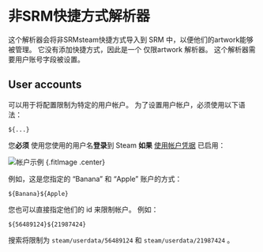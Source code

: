 # 非SRM快捷方式解析器

这个解析器会将非SRMsteam快捷方式导入到 SRM 中，以便他们的artwork能够被管理。 它没有添加快捷方式，因此是一个 仅限artwork 解析器。 这个解析器需要用户账号字段被设置。

## User accounts

可以用于将配置限制为特定的用户帐户。 为了设置用户帐户，必须使用以下语法：

```
${...}
```

您**必须** 使用您使用的用户名**登录**到 Steam **如果** [使用帐户凭据](#what-do-do-use-account-crederals-do) 已启用：

![帐户示例](../../../assets/images/user-account-example.png) {.fitImage .center}

例如，这是您指定的 “Banana” 和 “Apple” 账户的方式：

```
${Banana}${Apple}
```

您也可以直接指定他们的 id 来限制帐户。 例如：

```
${56489124}${21987424}
```

搜索将限制为 `steam/userdata/56489124` 和 `steam/userdata/21987424` 。
